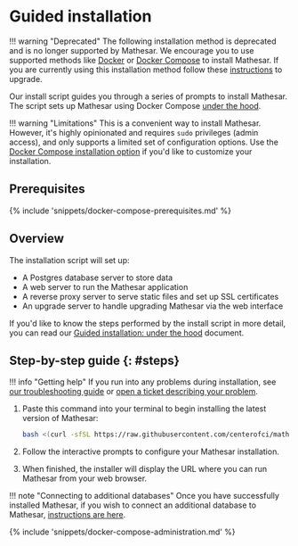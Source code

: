 # Guided installation

!!! warning "Deprecated"
    The following installation method is deprecated and is no longer supported by Mathesar. We encourage you to use supported methods like [Docker](../docker/index.md) or [Docker Compose](../docker-compose/index.md) to install Mathesar. If you are currently using this installation method follow these [instructions](../../administration/upgrade.md#installed-from-guided-install) to upgrade.

Our install script guides you through a series of prompts to install Mathesar. The script sets up Mathesar using Docker Compose [under the hood](./under-the-hood.md).

!!! warning "Limitations"
    This is a convenient way to install Mathesar. However, it's highly opinionated and requires `sudo` privileges (admin access), and only supports a limited set of configuration options. Use the [Docker Compose installation option](../docker-compose/) if you'd like to customize your installation.

## Prerequisites

{% include 'snippets/docker-compose-prerequisites.md' %}


## Overview

The installation script will set up:

- A Postgres database server to store data
- A web server to run the Mathesar application
- A reverse proxy server to serve static files and set up SSL certificates
- An upgrade server to handle upgrading Mathesar via the web interface

If you'd like to know the steps performed by the install script in more detail, you can read our [Guided installation: under the hood](./under-the-hood.md) document.

## Step-by-step guide {: #steps}

!!! info "Getting help"
    If you run into any problems during installation, see [our troubleshooting guide](./troubleshooting.md) or [open a ticket describing your problem](https://github.com/centerofci/mathesar/issues/new/choose).

1. Paste this command into your terminal to begin installing the latest version of Mathesar:

    ```sh
    bash <(curl -sfSL https://raw.githubusercontent.com/centerofci/mathesar/{{mathesar_version}}/install.sh)
    ```

1. Follow the interactive prompts to configure your Mathesar installation.

1. When finished, the installer will display the URL where you can run Mathesar from your web browser.

!!! note "Connecting to additional databases"
    Once you have successfully installed Mathesar, if you wish to connect an additional database to Mathesar, [instructions are here](../../configuration/connect-to-existing-db.md).



{% include 'snippets/docker-compose-administration.md' %}

